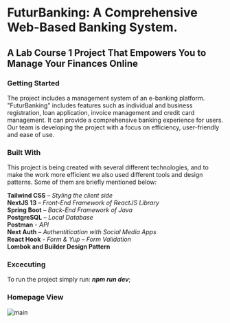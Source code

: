# FuturBanking: A Comprehensive Web-Based Banking System.

## A Lab Course 1 Project That Empowers You to Manage Your Finances Online

### Getting Started
The project includes a management system of an e-banking platform. "FuturBanking" includes features such as individual and business registration, loan application, invoice management and credit card management. It can provide a comprehensive banking experience for users. Our team is developing the project with a focus on efficiency, user-friendly and ease of use.

### Built With
This project is being created with several different technologies, and to make the work more efficient we also used different tools and design patterns. Some of them are briefly mentioned below:  

**Tailwind CSS** – *Styling the client side*\
**NextJS 13** – *Front-End Framework of ReactJS Library*\
**Spring Boot** – *Back-End Framework of Java*\
**PostgreSQL** – *Local Database*\
**Postman** - *API*\
**Next Auth** – *Authentitication with Social Media Apps*\
**React Hook** - *Form & Yup – Form Validation*\
**Lombok and Builder Design Pattern**

### Excecuting
To run the project simply run: ***npm run dev***;

### Homepage View
![main](https://user-images.githubusercontent.com/101337214/236708229-31ec49e8-8392-4e37-ae1d-11e91f40b713.png)
